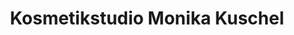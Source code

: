 ---
title: "Kosmetikstudio Monika Kuschel"
url: /wolnzach/kosmetikstudio-monika-kuschel/
shop: Kosmetik
---